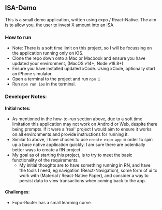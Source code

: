 ## ISA-Demo

This is a small demo application, written using expo / React-Native. The aim is to allow you, the user to invest X amount into an ISA. 

### How to run

- Note: There is a soft time limit on this project, so I will be focussing on the application running only on iOS. 
- Clone the repo down onto a Mac or Macbook and ensure you have updated your environment, (MacOS v14+, Node v18.8+)
- Ensure you have installed updated xCode. Using xCode, optionally start an iPhone simulator. 
- Open a terminal to the project and run `npm i`
- Run `npm run ios` in the terminal.

### Developer Notes:

#### Initial notes:

- As mentioned in the how-to-run section above, due to a soft time limitation this application may not work on Android or Web, despite there being prompts. If it were a 'real' project I would aim to ensure it works on all environments and provide instructions for running it. 
- Similar to above, I have chosen to use `create-expo-app` in order to spin up a base native application quickly. I am sure there are potentially better ways to create a RN project.
- My goal as of starting this project, is to try to meet the basic functionality of the requirements.
  - My initial thoughts are to have something running in RN, and have the tools I need, eg navigation (React-Navigation), some form of ui to work with (Material / React-Native Paper), and consider a way to persist data to view transactions when coming back to the app. 

#### Challenges:

- Expo-Router has a small learning curve. 